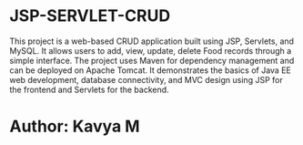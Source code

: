 # JSP-SERVLET-CRUD 
This project is a web-based CRUD application built using JSP, Servlets, and MySQL. It allows users to add, view, update, delete Food records through a simple interface. 
The project uses Maven for dependency management and can be deployed on Apache Tomcat. It demonstrates the basics of Java EE web development, database connectivity,
and MVC design using JSP for the frontend and Servlets for the backend.
# Author: Kavya M

